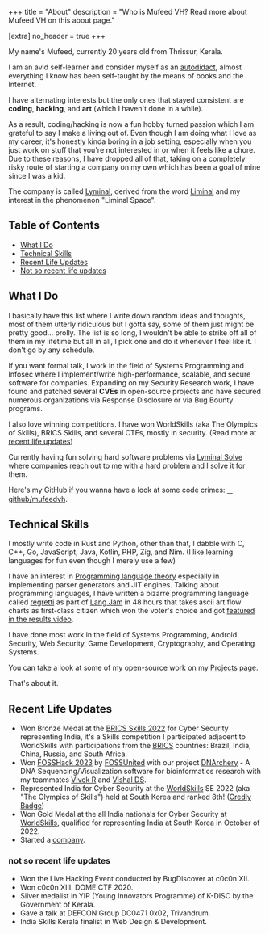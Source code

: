 +++
title = "About"
description = "Who is Mufeed VH? Read more about Mufeed VH on this about page."

[extra]
no_header = true
+++

My name's Mufeed, currently <span id="my_age"><noscript>20</noscript></span> years old from Thrissur, Kerala.

I am an avid self-learner and consider myself as an [autodidact](https://en.wikipedia.org/wiki/Autodidacticism), almost everything I know has been self-taught by the means of books and the Internet.

I have alternating interests but the only ones that stayed consistent are <strong>coding</strong>, <strong>hacking</strong>, and <strong>art</strong> (which I haven't done in a while).

As a result, coding/hacking is now a fun hobby turned passion which I am grateful to say I make a living out of. Even though I am doing what I love as my career, it's honestly kinda boring in a job setting, especially when you just work on stuff that you're not interested in or when it feels like a chore. Due to these reasons, I have dropped all of that, taking on a completely risky route of starting a company on my own which has been a goal of mine since I was a kid.

The company is called [Lyminal](https://lyminal.space/), derived from the word [Liminal](https://en.wikipedia.org/wiki/Liminal) and my interest in the phenomenon "Liminal Space".

## Table of Contents

- [What I Do](#what-i-do)
- [Technical Skills](#technical-skills)
- [Recent Life Updates](#recent-life-updates)
- [Not so recent life updates](#not-so-recent-life-updates)

## What I Do

I basically have this list where I write down random ideas and thoughts, most of them utterly ridiculous but I gotta say, some of them just might be pretty good... prolly. The list is so long, I wouldn't be able to strike off all of them in my lifetime but all in all, I pick one and do it whenever I feel like it. I don't go by any schedule.

If you want formal talk, I work in the field of Systems Programming and Infosec where I implement/write high-performance, scalable, and secure software for companies. Expanding on my Security Research work, I have found and patched several **CVEs** in open-source projects and have secured numerous organizations via Response Disclosure or via Bug Bounty programs.

I also love winning competitions. I have won WorldSkills (aka The Olympics of Skills), BRICS Skills, and several CTFs, mostly in security. (Read more at [recent life updates](#recent-life-updates))

Currently having fun solving hard software problems via [Lyminal Solve](https://lyminal.space/solve/) where companies reach out to me with a hard problem and I solve it for them.

Here's my GitHub if you wanna have a look at some code crimes: <a href="https://github.com/mufeedvh" target="_blank"><span class="fa-brands fa-github"></span> github/mufeedvh</a>.

## Technical Skills

I mostly write code in Rust and Python, other than that, I dabble with C, C++, Go, JavaScript, Java, Kotlin, PHP, Zig, and Nim. (I like learning languages for fun even though I merely use a few)

I have an interest in [Programming language theory](https://en.wikipedia.org/wiki/Programming_language_theory) especially in implementing parser generators and JIT engines. Talking about programming languages, I have written a bizarre programming language called [regretti](https://github.com/mufeedvh/regretti) as part of [Lang Jam](https://github.com/langjam/langjam) in 48 hours that takes ascii art flow charts as first-class citizen which won the voter's choice and got [featured in the results video](https://www.youtube.com/watch?v=j7VAw8UfMeA&t=466s).

I have done most work in the field of Systems Programming, Android Security, Web Security, Game Development, Cryptography, and Operating Systems.

You can take a look at some of my open-source work on my [Projects](https://www.mufeedvh.com/projects) page.

That's about it.

## Recent Life Updates

- Won Bronze Medal at the [BRICS Skills 2022](http://en.brskills.com/) for Cyber Security representing India, it's a Skills competition I participated adjacent to WorldSkills with participations from the [BRICS](https://en.wikipedia.org/wiki/BRICS) countries: Brazil, India, China, Russia, and South Africa.
- Won [FOSSHack 2023](https://forum.fossunited.org/t/foss-hack-3-0-results/1882) by [FOSSUnited](https://fossunited.org/) with our project [DNArchery](https://github.com/DNArchery/DNArchery) - A DNA Sequencing/Visualization software for bioinformatics research with my teammates [Vivek R](https://github.com/123vivekr) and [Vishal DS](https://github.com/vishalkrishnads).
- Represented India for Cyber Security at the [WorldSkills](https://worldskills.org/) SE 2022 (aka "The Olympics of Skills") held at South Korea and ranked 8th! ([Credly Badge](https://www.credly.com/badges/24ea87f7-030e-41e6-b535-f03fc2b777c6/public_url))
- Won Gold Medal at the all India nationals for Cyber Security at [WorldSkills](https://en.wikipedia.org/wiki/WorldSkills), qualified for representing India at South Korea in October of 2022.
- Started a [company](https://lyminal.space/).

### not so recent life updates

- Won the Live Hacking Event conducted by BugDiscover at c0c0n XII.
- Won c0c0n XIII: DOME CTF 2020.
- Silver medalist in YIP (Young Innovators Programme) of K-DISC by the Government of Kerala.
- Gave a talk at DEFCON Group DC0471 0x02, Trivandrum.
- India Skills Kerala finalist in Web Design & Development.

<style>:host,:root{--fa-font-brands:normal 400 1em/1 "Font Awesome 6 Brands"}@font-face{font-family:"Font Awesome 6 Brands";font-style:normal;font-weight:400;font-display:block;src:url('/fonts/fa-brands-400.woff2') format("woff2"),url('/fonts/fa-brands-400.ttf') format("truetype")}.fa-brands,.fab{font-family:"Font Awesome 6 Brands";font-weight:400}.fa-github:before{content:"\f09b"}.fa-github-alt:before{content:"\f113"}.fa-github-square:before{content:"\f092"}.fa-twitter:before{content:"\f099"}.fa-twitter-square:before{content:"\f081"}.fa-instagram:before{content:"\f16d"}.fa-instagram-square:before{content:"\e055"}.fa-youtube:before{content:"\f167"}.fa-youtube-square:before{content:"\f431"}</style>

<script>function me_when() {var date_of_birth = new Date(2002, 5, 13); /* look who's curious about my dob, it's june btw not may cus damn javascript starts the month index at 0 smh */ var today = new Date(); var age_in_ms = today - date_of_birth; var age_in_years = age_in_ms / (1000 * 60 * 60 * 24 * 365.25); document.getElementById('my_age').innerHTML = '' + Math.floor(age_in_years) + '.' + (age_in_years % 1).toFixed(9).substr(2);}setInterval(me_when, 1)</script>
